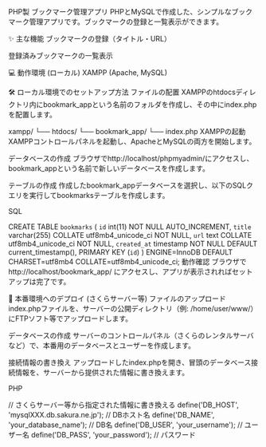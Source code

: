 PHP製 ブックマーク管理アプリ
PHPとMySQLで作成した、シンプルなブックマーク管理アプリです。ブックマークの登録と一覧表示ができます。

✨ 主な機能
ブックマークの登録（タイトル・URL）

登録済みブックマークの一覧表示

💻 動作環境 (ローカル)
XAMPP (Apache, MySQL)

🛠️ ローカル環境でのセットアップ方法
ファイルの配置
XAMPPのhtdocsディレクトリ内にbookmark_appという名前のフォルダを作成し、その中にindex.phpを配置します。

xampp/
└── htdocs/
    └── bookmark_app/
        └── index.php
XAMPPの起動
XAMPPコントロールパネルを起動し、ApacheとMySQLの両方を開始します。

データベースの作成
ブラウザでhttp://localhost/phpmyadmin/にアクセスし、bookmark_appという名前で新しいデータベースを作成します。

テーブルの作成
作成したbookmark_appデータベースを選択し、以下のSQLクエリを実行してbookmarksテーブルを作成します。

SQL

CREATE TABLE `bookmarks` (
  `id` int(11) NOT NULL AUTO_INCREMENT,
  `title` varchar(255) COLLATE utf8mb4_unicode_ci NOT NULL,
  `url` text COLLATE utf8mb4_unicode_ci NOT NULL,
  `created_at` timestamp NOT NULL DEFAULT current_timestamp(),
  PRIMARY KEY (`id`)
) ENGINE=InnoDB DEFAULT CHARSET=utf8mb4 COLLATE=utf8mb4_unicode_ci;
動作確認
ブラウザで http://localhost/bookmark_app/ にアクセスし、アプリが表示されればセットアップは完了です。

🚀 本番環境へのデプロイ (さくらサーバー等)
ファイルのアップロード
index.phpファイルを、サーバーの公開ディレクトリ（例: /home/user/www/）にFTPソフト等でアップロードします。

データベースの作成
サーバーのコントロールパネル（さくらのレンタルサーバなど）で、本番用のデータベースとユーザーを作成します。

接続情報の書き換え
アップロードしたindex.phpを開き、冒頭のデータベース接続情報を、サーバーから提供された情報に書き換えます。

PHP

// さくらサーバー等から指定された情報に書き換える
define('DB_HOST', 'mysqlXXX.db.sakura.ne.jp'); // DBホスト名
define('DB_NAME', 'your_database_name');   // DB名
define('DB_USER', 'your_username');         // ユーザー名
define('DB_PASS', 'your_password');         // パスワード
